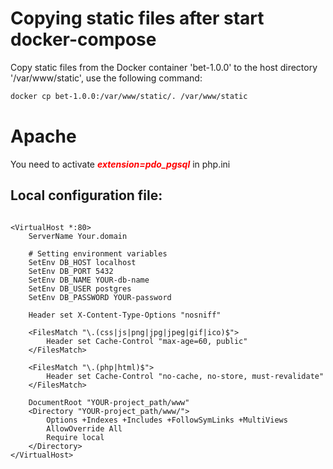 # Copying static files after start docker-compose

Copy static files from the Docker container 'bet-1.0.0' to the host directory '/var/www/static', use the following command:
```bash
docker cp bet-1.0.0:/var/www/static/. /var/www/static
```

# Apache
You need to activate ***<span style="color:red;">extension=pdo_pgsql</span>*** in php.ini

## Local configuration file:
```apacheconf

<VirtualHost *:80>
	ServerName Your.domain

	# Setting environment variables
	SetEnv DB_HOST localhost
	SetEnv DB_PORT 5432
	SetEnv DB_NAME YOUR-db-name
	SetEnv DB_USER postgres
	SetEnv DB_PASSWORD YOUR-password

	Header set X-Content-Type-Options "nosniff"

	<FilesMatch "\.(css|js|png|jpg|jpeg|gif|ico)$">
	    Header set Cache-Control "max-age=60, public"
	</FilesMatch>

	<FilesMatch "\.(php|html)$">
	    Header set Cache-Control "no-cache, no-store, must-revalidate"
	</FilesMatch>

	DocumentRoot "YOUR-project_path/www"
	<Directory "YOUR-project_path/www/">
		Options +Indexes +Includes +FollowSymLinks +MultiViews
		AllowOverride All
		Require local
	</Directory>
</VirtualHost>
```
